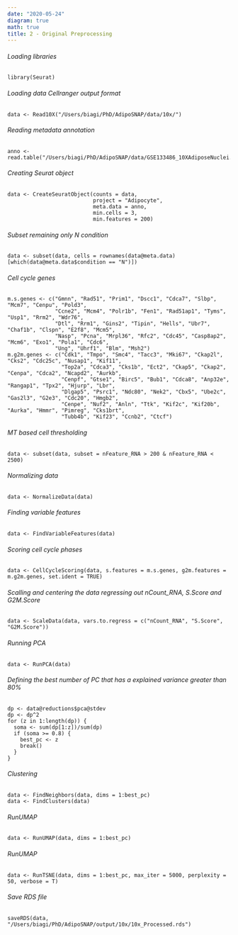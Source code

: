 ```yaml
---
date: "2020-05-24"
diagram: true
math: true
title: 2 - Original Preprocessing
---
```


###### Loading libraries
```
library(Seurat)
```

###### Loading data Cellranger output format
```
data <- Read10X("/Users/biagi/PhD/AdipoSNAP/data/10x/")
```

###### Reading metadata annotation
```
anno <- read.table("/Users/biagi/PhD/AdipoSNAP/data/GSE133486_10XAdiposeNuclei.metaData.tsv")
```

###### Creating Seurat object
```
data <- CreateSeuratObject(counts = data,
                           project = "Adipocyte", 
                           meta.data = anno, 
                           min.cells = 3,
                           min.features = 200)
```

###### Subset remaining only N condition
```
data <- subset(data, cells = rownames(data@meta.data)[which(data@meta.data$condition == "N")])
```

###### Cell cycle genes
```
m.s.genes <- c("Gmnn", "Rad51", "Prim1", "Dscc1", "Cdca7", "Slbp", "Mcm7", "Cenpu", "Pold3", 
               "Ccne2", "Mcm4", "Polr1b", "Fen1", "Rad51ap1", "Tyms", "Usp1", "Rrm2", "Wdr76", 
               "Dtl", "Rrm1", "Gins2", "Tipin", "Hells", "Ubr7", "Chaf1b", "Clspn", "E2f8", "Mcm5", 
               "Nasp", "Pcna", "Mrpl36", "Rfc2", "Cdc45", "Casp8ap2", "Mcm6", "Exo1", "Pola1", "Cdc6", 
               "Ung", "Uhrf1", "Blm", "Msh2")
m.g2m.genes <- c("Cdk1", "Tmpo", "Smc4", "Tacc3", "Mki67", "Ckap2l", "Cks2", "Cdc25c", "Nusap1", "Kif11", 
                 "Top2a", "Cdca3", "Cks1b", "Ect2", "Ckap5", "Ckap2", "Cenpa", "Cdca2", "Ncapd2", "Aurkb", 
                 "Cenpf", "Gtse1", "Birc5", "Bub1", "Cdca8", "Anp32e", "Rangap1", "Tpx2", "Hjurp", "Lbr", 
                 "Dlgap5", "Psrc1", "Ndc80", "Nek2", "Cbx5", "Ube2c", "Gas2l3", "G2e3", "Cdc20", "Hmgb2", 
                 "Cenpe", "Nuf2", "Anln", "Ttk", "Kif2c", "Kif20b", "Aurka", "Hmmr", "Pimreg", "Cks1brt", 
                 "Tubb4b", "Kif23", "Ccnb2", "Ctcf")
```

###### MT based cell thresholding
```
data <- subset(data, subset = nFeature_RNA > 200 & nFeature_RNA < 2500)
```

###### Normalizing data
```
data <- NormalizeData(data)
```

###### Finding variable features
```
data <- FindVariableFeatures(data)
```

###### Scoring cell cycle phases
```
data <- CellCycleScoring(data, s.features = m.s.genes, g2m.features = m.g2m.genes, set.ident = TRUE)
```

###### Scalling and centering the data regressing out nCount_RNA, S.Score and G2M.Score
```
data <- ScaleData(data, vars.to.regress = c("nCount_RNA", "S.Score", "G2M.Score"))
```

###### Running PCA
```
data <- RunPCA(data)
```

###### Defining the best number of PC that has a explained variance greater than 80%
```
dp <- data@reductions$pca@stdev
dp <- dp^2
for (z in 1:length(dp)) {
  soma <- sum(dp[1:z])/sum(dp)
  if (soma >= 0.8) {
    best_pc <- z
    break()
  }
}
```

###### Clustering
```
data <- FindNeighbors(data, dims = 1:best_pc)
data <- FindClusters(data)
```

###### RunUMAP
```
data <- RunUMAP(data, dims = 1:best_pc)
```

###### RunUMAP
```
data <- RunTSNE(data, dims = 1:best_pc, max_iter = 5000, perplexity = 50, verbose = T)
```

###### Save RDS file
```
saveRDS(data, "/Users/biagi/PhD/AdipoSNAP/output/10x/10x_Processed.rds")
```